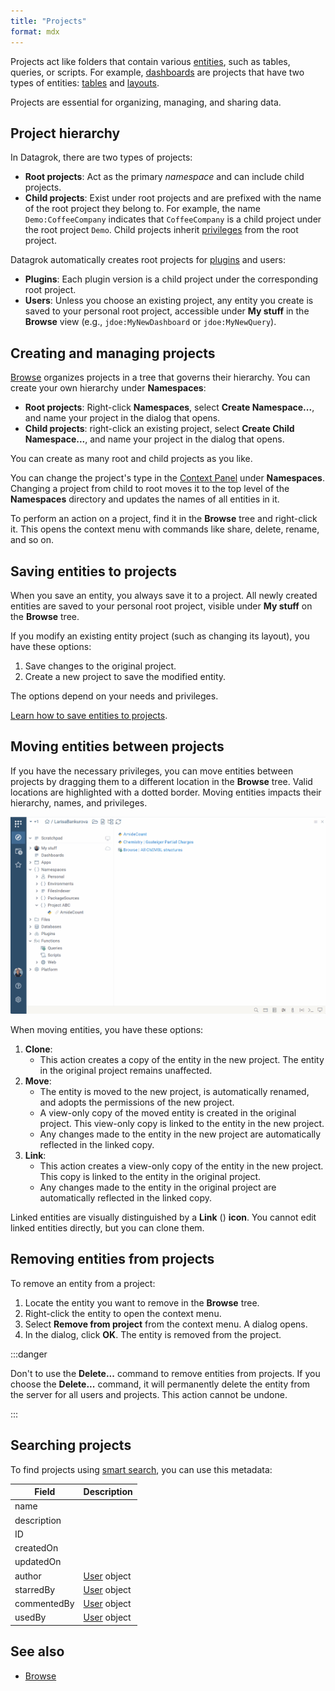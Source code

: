 ```yaml
---
title: "Projects"
format: mdx
---
```


Projects act like folders that contain various [entities](../objects.md), such as tables,
queries, or scripts. For example, [dashboards](dashboard.md) are projects that have two types of entities: [tables](../table.md) and [layouts](../../../visualize/view-layout.md). 

Projects are essential for organizing, managing, and sharing data.

## Project hierarchy

In Datagrok, there are two types of projects:

* **Root projects**: Act as the primary _namespace_ and can include child
  projects.
* **Child projects**: Exist under root projects and are prefixed with the name
  of the root project they belong to. For example, the name `Demo:CoffeeCompany` indicates
  that `CoffeeCompany` is a child project under the root project `Demo`. Child projects inherit [privileges](../../../govern/access-control/access-control.md#permissions) from the root project.

Datagrok automatically creates root projects for
[plugins](../../../develop/how-to/create-package.md) and users:
* **Plugins**: Each plugin version is a child project under the corresponding
  root project.
* **Users**: Unless you choose an existing project, any entity you create is
  saved to your personal root project, accessible under **My
  stuff** in the **Browse** view (e.g., `jdoe:MyNewDashboard` or `jdoe:MyNewQuery`). 

## Creating and managing projects

[Browse](../../navigation/views/browse.md) organizes projects in a tree
that governs their hierarchy. You can create your own hierarchy under **Namespaces**: 

* **Root projects**: Right-click **Namespaces**, select **Create
Namespace...**, and name your project in the dialog that opens.
* **Child projects**: right-click an existing project, select
  **Create Child Namespace...**, and name your project in the dialog that opens.

You can create as many root and child projects as you like. 

You can change the project's type in the [Context Panel](../../navigation/panels/panels.md#context-panel) under
**Namespaces**. Changing a project from child to root moves it to the top
level of the **Namespaces** directory and updates the names of all entities in
it.

To perform an action on a project, find it in the **Browse** tree and right-click it. This opens the context menu with commands like share, delete, rename, and so on.

## Saving entities to projects

When you save an entity, you always save it to a project. All newly created
entities are saved to your personal root project, visible under **My stuff** on
the **Browse** tree.

If you modify an existing entity project (such as changing its layout), you have these
options:

1. Save changes to the original project.
1. Create a new project to save the modified entity.

The options depend on your needs and privileges.

[Learn how to save entities to projects](../../navigation/basic-tasks/basic-tasks.md#save).

## Moving entities between projects

If you have the necessary privileges, you can move entities between projects by
dragging them to a different location in the **Browse** tree. Valid locations are highlighted with a dotted border. Moving entities
impacts their hierarchy, names, and privileges.

![](../../navigation//views/img/namespaces-drag-and-drop.gif)

When moving entities, you have these options:

1. **Clone**:
   * This action creates a copy of the entity in the new project. The entity in the original project remains unaffected.
1. **Move**:
   * The entity is moved to the new project, is automatically renamed, and adopts the permissions of the new project.
   * A view-only copy of the moved entity is created in the original project. This view-only copy is linked to the entity in the new project.
   * Any changes made to the entity in the new project are automatically reflected in the linked copy.
1. **Link**:
   * This action creates a view-only copy of the entity in the new project. This copy is linked to the entity in the original project.
   * Any changes made to the entity in the original project are automatically reflected in the linked copy.

Linked entities are visually distinguished by a **Link** (<FAIcon icon="fa-solid fa-link" size="1x"/>) **icon**. You cannot edit linked entities directly, but you can clone them.

## Removing entities from projects

To remove an entity from a project:

1. Locate the entity you want to remove in the **Browse** tree.
1. Right-click the entity to open the context menu.
1. Select **Remove from project** from the context menu. A dialog opens.
1. In the dialog, click **OK**. The entity is removed from the project.

:::danger

Don't to use the **Delete...** command to remove entities from projects. If you choose the **Delete...** command, it will permanently delete the entity from the server for all users and projects. This action cannot be undone.

:::

## Searching projects

To find projects using [smart search](../../navigation/views/browse.md#entity-search), you can use this metadata:

| Field       | Description                            |
|-------------|----------------------------------------|
| name        |                                        |
| description |                                        |
| ID          |                                        |
| createdOn   |                                        |
| updatedOn   |                                        |
| author      | [User](../../../govern/access-control/users-and-groups#users) object |
| starredBy   | [User](../../../govern/access-control/users-and-groups#users) object |
| commentedBy | [User](../../../govern/access-control/users-and-groups#users) object |
| usedBy      | [User](../../../govern/access-control/users-and-groups#users) object |

## See also

* [Browse](../../navigation/views/browse.md)